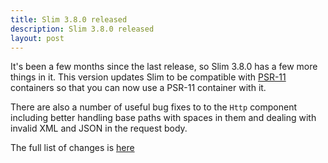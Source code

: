 ```yaml
---
title: Slim 3.8.0 released
description: Slim 3.8.0 released
layout: post
---
```


It's been a few months since the last release, so Slim 3.8.0 has a few more things in it. This version updates Slim to be compatible with [PSR-11](https://github.com/php-fig/fig-standards/blob/master/accepted/PSR-11-container.md) containers so that you can now use a PSR-11 container with it.

There are also a number of useful bug fixes to to the `Http` component including better handling base paths with spaces in them and dealing with invalid XML and JSON in the request body.

The full list of changes is [here](https://github.com/slimphp/Slim/issues?q=milestone%3A3.8.0+is%3Aclosed)
